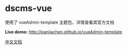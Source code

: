 # dscms-vue

使用了 vueAdmin-template 主题包，详情查看其官方文档

**Live demo:** http://panjiachen.github.io/vueAdmin-template

[中文文档](https://github.com/PanJiaChen/vueAdmin-template/blob/master/README-zh.md)